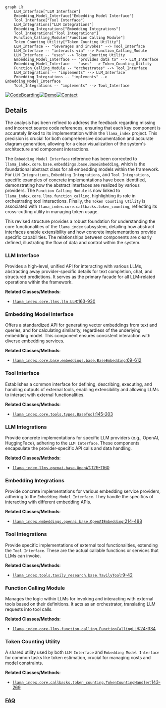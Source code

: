 ```mermaid
graph LR
    LLM_Interface["LLM Interface"]
    Embedding_Model_Interface["Embedding Model Interface"]
    Tool_Interface["Tool Interface"]
    LLM_Integrations["LLM Integrations"]
    Embedding_Integrations["Embedding Integrations"]
    Tool_Integrations["Tool Integrations"]
    Function_Calling_Module["Function Calling Module"]
    Token_Counting_Utility["Token Counting Utility"]
    LLM_Interface -- "leverages and invokes" --> Tool_Interface
    LLM_Interface -- "interacts via" --> Function_Calling_Module
    LLM_Interface -- "uses" --> Token_Counting_Utility
    Embedding_Model_Interface -- "provides data to" --> LLM_Interface
    Embedding_Model_Interface -- "uses" --> Token_Counting_Utility
    Function_Calling_Module -- "orchestrates" --> Tool_Interface
    LLM_Integrations -- "implements" --> LLM_Interface
    Embedding_Integrations -- "implements" --> Embedding_Model_Interface
    Tool_Integrations -- "implements" --> Tool_Interface
```

[![CodeBoarding](https://img.shields.io/badge/Generated%20by-CodeBoarding-9cf?style=flat-square)](https://github.com/CodeBoarding/GeneratedOnBoardings)[![Demo](https://img.shields.io/badge/Try%20our-Demo-blue?style=flat-square)](https://www.codeboarding.org/demo)[![Contact](https://img.shields.io/badge/Contact%20us%20-%20contact@codeboarding.org-lightgrey?style=flat-square)](mailto:contact@codeboarding.org)

## Details

The analysis has been refined to address the feedback regarding missing and incorrect source code references, ensuring that each key component is accurately linked to its implementation within the `llama_index` project. This precision is crucial for both comprehensive documentation and accurate diagram generation, allowing for a clear visualization of the system's architecture and component interactions.

The `Embedding Model Interface` reference has been corrected to `llama_index.core.base.embeddings.base.BaseEmbedding`, which is the foundational abstract class for all embedding models within the framework. For `LLM Integrations`, `Embedding Integrations`, and `Tool Integrations`, specific examples of concrete implementations have been identified, demonstrating how the abstract interfaces are realized by various providers. The `Function Calling Module` is now linked to `llama_index.core.llms.function_calling`, highlighting its role in orchestrating tool interactions. Finally, the `Token Counting Utility` is associated with `llama_index.core.callbacks.token_counting`, reflecting its cross-cutting utility in managing token usage.

This revised structure provides a robust foundation for understanding the core functionalities of the `llama_index` subsystem, detailing how abstract interfaces enable extensibility and how concrete implementations provide specific capabilities. The relationships between components are clearly defined, illustrating the flow of data and control within the system.

### LLM Interface
Provides a high-level, unified API for interacting with various LLMs, abstracting away provider-specific details for text completion, chat, and structured predictions. It serves as the primary facade for all LLM-related operations within the framework.


**Related Classes/Methods**:

- <a href="https://github.com/run-llama/llama_index/blob/main/llama-index-core/llama_index/core/llms/llm.py#L163-L930" target="_blank" rel="noopener noreferrer">`llama_index.core.llms.llm.LLM`:163-930</a>


### Embedding Model Interface
Offers a standardized API for generating vector embeddings from text and queries, and for calculating similarity, regardless of the underlying embedding model. This component ensures consistent interaction with diverse embedding services.


**Related Classes/Methods**:

- <a href="https://github.com/run-llama/llama_index/blob/main/llama-index-core/llama_index/core/base/embeddings/base.py#L69-L612" target="_blank" rel="noopener noreferrer">`llama_index.core.base.embeddings.base.BaseEmbedding`:69-612</a>


### Tool Interface
Establishes a common interface for defining, describing, executing, and handling outputs of external tools, enabling extensibility and allowing LLMs to interact with external functionalities.


**Related Classes/Methods**:

- <a href="https://github.com/run-llama/llama_index/blob/main/llama-index-core/llama_index/core/tools/types.py#L145-L203" target="_blank" rel="noopener noreferrer">`llama_index.core.tools.types.BaseTool`:145-203</a>


### LLM Integrations
Provide concrete implementations for specific LLM providers (e.g., OpenAI, HuggingFace), adhering to the `LLM Interface`. These components encapsulate the provider-specific API calls and data handling.


**Related Classes/Methods**:

- <a href="https://github.com/run-llama/llama_index/blob/main/llama-index-integrations/llms/llama-index-llms-openai/llama_index/llms/openai/base.py#L129-L1160" target="_blank" rel="noopener noreferrer">`llama_index.llms.openai.base.OpenAI`:129-1160</a>


### Embedding Integrations
Provide concrete implementations for various embedding service providers, adhering to the `Embedding Model Interface`. They handle the specifics of interacting with different embedding APIs.


**Related Classes/Methods**:

- <a href="https://github.com/run-llama/llama_index/blob/main/llama-index-integrations/embeddings/llama-index-embeddings-openai/llama_index/embeddings/openai/base.py#L214-L488" target="_blank" rel="noopener noreferrer">`llama_index.embeddings.openai.base.OpenAIEmbedding`:214-488</a>


### Tool Integrations
Provide specific implementations of external tool functionalities, extending the `Tool Interface`. These are the actual callable functions or services that LLMs can invoke.


**Related Classes/Methods**:

- <a href="https://github.com/run-llama/llama_index/blob/main/llama-index-integrations/tools/llama-index-tools-tavily-research/llama_index/tools/tavily_research/base.py#L9-L42" target="_blank" rel="noopener noreferrer">`llama_index.tools.tavily_research.base.TavilyTool`:9-42</a>


### Function Calling Module
Manages the logic within LLMs for invoking and interacting with external tools based on their definitions. It acts as an orchestrator, translating LLM requests into tool calls.


**Related Classes/Methods**:

- <a href="https://github.com/run-llama/llama_index/blob/main/llama-index-core/llama_index/core/llms/function_calling.py#L24-L334" target="_blank" rel="noopener noreferrer">`llama_index.core.llms.function_calling.FunctionCallingLLM`:24-334</a>


### Token Counting Utility
A shared utility used by both `LLM Interface` and `Embedding Model Interface` for common tasks like token estimation, crucial for managing costs and model constraints.


**Related Classes/Methods**:

- <a href="https://github.com/run-llama/llama_index/blob/main/llama-index-core/llama_index/core/callbacks/token_counting.py#L143-L269" target="_blank" rel="noopener noreferrer">`llama_index.core.callbacks.token_counting.TokenCountingHandler`:143-269</a>




### [FAQ](https://github.com/CodeBoarding/GeneratedOnBoardings/tree/main?tab=readme-ov-file#faq)